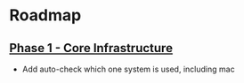 # Roadmap


## [Phase 1 - Core Infrastructure](https://github.com/babebort/software-updater/)

- Add auto-check which one system is used, including mac

